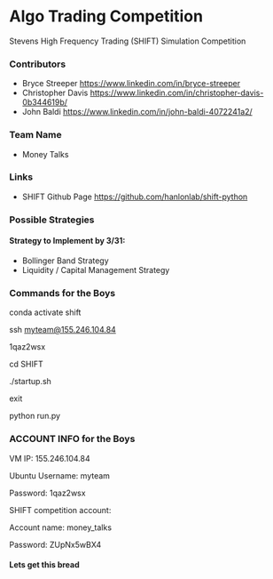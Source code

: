# Algo Trading Competition

Stevens High Frequency Trading (SHIFT) Simulation Competition

### Contributors
- Bryce Streeper https://www.linkedin.com/in/bryce-streeper
- Christopher Davis https://www.linkedin.com/in/christopher-davis-0b344619b/
- John Baldi https://www.linkedin.com/in/john-baldi-4072241a2/

### Team Name
- Money Talks 

### Links
- SHIFT Github Page https://github.com/hanlonlab/shift-python

### Possible Strategies
#### Strategy to Implement by 3/31: 
- Bollinger Band Strategy
- Liquidity / Capital Management Strategy


### Commands for the Boys

conda activate shift

ssh myteam@155.246.104.84

1qaz2wsx

cd SHIFT

./startup.sh

exit

python run.py

### ACCOUNT INFO for the Boys 
VM IP: 155.246.104.84

Ubuntu Username: myteam

Password: 1qaz2wsx


SHIFT competition account:

Account name: money_talks 

Password: ZUpNx5wBX4

#### Lets get this bread


